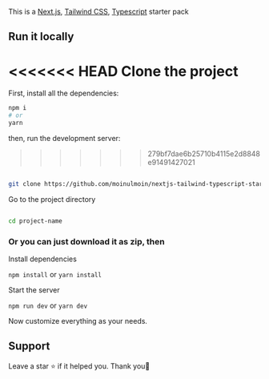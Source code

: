 This is a [Next.js](https://nextjs.org/), [Tailwind CSS](https://tailwindcss.com/), [Typescript](https://www.typescriptlang.org/) starter pack

## Run it locally

<<<<<<< HEAD
Clone the project
=======
First, install all the dependencies:

```bash
npm i
# or
yarn
```

then, run the development server:
>>>>>>> 279bf7dae6b25710b4115e2d8848e91491427021

```bash

git clone https://github.com/moinulmoin/nextjs-tailwind-typescript-starter project-name

```

Go to the project directory

```bash

cd project-name

```

### Or you can just download it as zip, then

Install dependencies

`npm install` or `yarn install`

Start the server

`npm run dev` or `yarn dev`

Now customize everything as your needs.

## Support

Leave a star ⭐ if it helped you. Thank you💖
